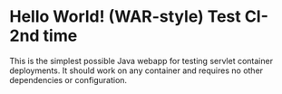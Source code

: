 Hello World! (WAR-style)
Test CI- 2nd time
===============

This is the simplest possible Java webapp for testing servlet container deployments.  It should work on any container and requires no other dependencies or configuration.
